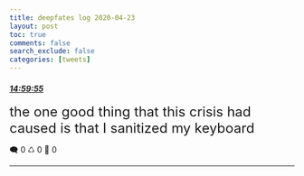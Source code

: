 ```yaml
---
title: deepfates log 2020-04-23
layout: post
toc: true
comments: false
search_exclude: false
categories: [tweets]
---
```



#### <a href = "https://twitter.com/deepfates/status/1253428409838886920">*14:59:55*</a>

<font size="5">the one good thing that this crisis had caused is that I sanitized my keyboard</font>



🗨️ 0 ♺ 0 🤍  0   

---
    
            

